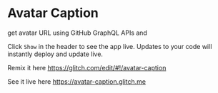 Avatar Caption
=========================
get avatar URL using GitHub GraphQL APIs and 

Click `Show` in the header to see the app live. Updates to your code will instantly deploy and update live.

Remix it here
https://glitch.com/edit/#!/avatar-caption

See it live here
https://avatar-caption.glitch.me